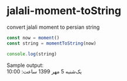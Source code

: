 # jalali-moment-toString
convert jalali moment to persian string

```ts
const now = moment()
const string = momentToString(now)

console.log(string) 
```
Sample output:  
یک‌شنبه 5 مهر 1399 ساعت: 10:00
